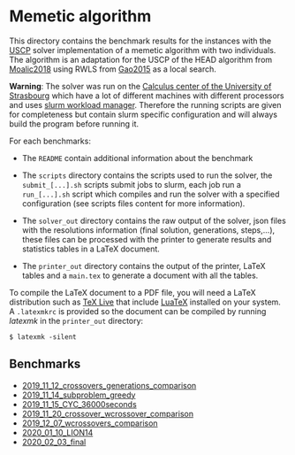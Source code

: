 # Memetic algorithm

This directory contains the benchmark results for the instances with the [USCP](https://github.com/pinam45/USCP) solver implementation of a memetic algorithm with two individuals. The algorithm is an adaptation for the USCP of the HEAD algorithm from [Moalic2018](../References.md) using RWLS from [Gao2015](../References.md) as a local search.

**Warning**: The solver was run on the [Calculus center of the University of Strasbourg](https://services-numeriques.unistra.fr/les-services-aux-usagers/hpc.html) which have a lot of different machines with different processors and uses [slurm workload manager](https://slurm.schedmd.com/). Therefore the running scripts are given for completeness but contain slurm specific configuration and will always build the program before running it.

For each benchmarks:

 - The ``README`` contain additional information about the benchmark

 - The ``scripts`` directory contains the scripts used to run the solver, the ``submit_[...].sh`` scripts submit jobs to slurm, each job run a ``run_[...].sh`` script which compiles and run the solver with a specified configuration (see scripts files content for more information).

 - The ``solver_out`` directory contains the raw output of the solver, json files with the resolutions information (final solution, generations, steps,...), these files can be processed with the printer to generate results and statistics tables in a LaTeX document.

 - The ``printer_out`` directory contains the output of the printer, LaTeX tables and a ``main.tex`` to generate a document with all the tables.

To compile the LaTeX document to a PDF file, you will need a LaTeX distribution such as [TeX Live](http://tug.org/texlive) that include [LuaTeX](http://www.luatex.org/) installed on your system. A ``.latexmkrc`` is provided so the document can be compiled by running *latexmk* in the ``printer_out`` directory:
```
$ latexmk -silent
```

## Benchmarks

 - [2019_11_12_crossovers_generations_comparison](./2019_11_12_crossovers_generations_comparison)
 - [2019_11_14_subproblem_greedy](./2019_11_14_subproblem_greedy)
 - [2019_11_15_CYC_36000seconds](./2019_11_15_CYC_36000seconds)
 - [2019_11_20_crossover_wcrossover_comparison](./2019_11_20_crossover_wcrossover_comparison)
 - [2019_12_07_wcrossovers_comparison](./2019_12_07_wcrossovers_comparison)
 - [2020_01_10_LION14](./2020_01_10_LION14)
 - [2020_02_03_final](./2020_02_03_final)
